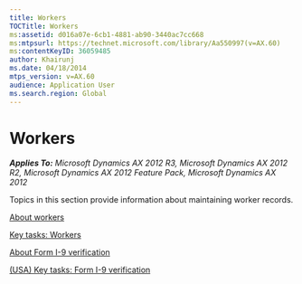 ```yaml
---
title: Workers
TOCTitle: Workers
ms:assetid: d016a07e-6cb1-4881-ab90-3440ac7cc668
ms:mtpsurl: https://technet.microsoft.com/library/Aa550997(v=AX.60)
ms:contentKeyID: 36059485
author: Khairunj
ms.date: 04/18/2014
mtps_version: v=AX.60
audience: Application User
ms.search.region: Global
---
```


# Workers 


_**Applies To:** Microsoft Dynamics AX 2012 R3, Microsoft Dynamics AX 2012 R2, Microsoft Dynamics AX 2012 Feature Pack, Microsoft Dynamics AX 2012_

Topics in this section provide information about maintaining worker records.

[About workers](about-workers.md)

[Key tasks: Workers](key-tasks-workers.md)

[About Form I-9 verification](about-form-i-9-verification.md)

[(USA) Key tasks: Form I-9 verification](usa-key-tasks-form-i-9-verification.md)

  


